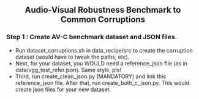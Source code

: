 <div align="center">

## Audio-Visual Robustness Benchmark to Common Corruptions


</div>


### Step 1 : Create AV-C benchmark dataset and JSON files.

- Run dataset_corruptions.sh in data_recipe/src to create the corruption dataset (would have to tweak the paths, etc). 
- Next, for your dataset, you WOULD need a reference_json file (as in data/vgg_test_refer.json). Same style, pls!
- Third, run create_clean_json.py (MANDATORY) and link this reference_json file. After that, run create_both_c_json.py. This would create json files for your new dataset.

